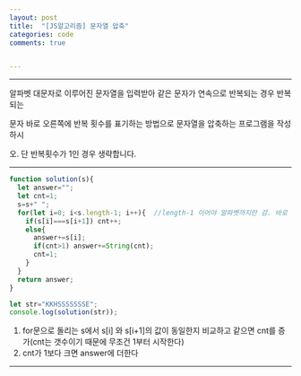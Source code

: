 ```yaml
---
layout: post
title:  "[JS알고리즘] 문자열 압축"
categories: code 
comments: true


---
```






---

알파벳 대문자로 이루어진 문자열을 입력받아 같은 문자가 연속으로 반복되는 경우 반복되는

문자 바로 오른쪽에 반복 횟수를 표기하는 방법으로 문자열을 압축하는 프로그램을 작성하시

오. 단 반복횟수가 1인 경우 생략합니다.

---





~~~javascript
function solution(s){
  let answer="";
  let cnt=1;
  s=s+" ";
  for(let i=0; i<s.length-1; i++){	//length-1 이어야 알파벳까지만 감. 바로 전줄에서 " "로 문자열을 하나 증가시켜놓은거 이전까지만 돌아야하기 떄문.
    if(s[i]===s[i+1]) cnt++;
    else{
      answer+=s[i];
      if(cnt>1) answer+=String(cnt);
      cnt=1;
    }
  }
  return answer;
}

let str="KKHSSSSSSSE";
console.log(solution(str));
~~~



1. for문으로 돌리는 s에서 s[i] 와 s[i+1]의 값이 동일한지 비교하고 같으면 cnt를 증가(cnt는 갯수이기 때문에 무조건 1부터 시작한다)
2. cnt가 1보다 크면 answer에 더한다



---

